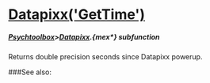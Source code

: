 # [Datapixx('GetTime')](Datapixx-GetTime) 
##### [Psychtoolbox](Pyschtoolbox)>[Datapixx](Datapixx).{mex*} subfunction


Returns double precision seconds since Datapixx powerup.  
  


###See also:

